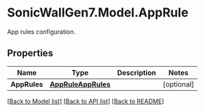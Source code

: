 # SonicWallGen7.Model.AppRule
App rules configuration.

## Properties

Name | Type | Description | Notes
------------ | ------------- | ------------- | -------------
**AppRules** | [**AppRuleAppRules**](AppRuleAppRules.md) |  | [optional] 

[[Back to Model list]](../README.md#documentation-for-models) [[Back to API list]](../README.md#documentation-for-api-endpoints) [[Back to README]](../README.md)

